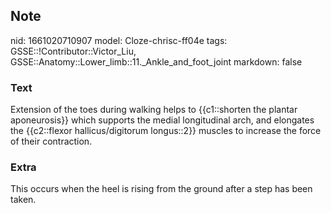 ## Note
nid: 1661020710907
model: Cloze-chrisc-ff04e
tags: GSSE::!Contributor::Victor_Liu, GSSE::Anatomy::Lower_limb::11._Ankle_and_foot_joint
markdown: false

### Text
Extension of the toes during walking helps to {{c1::shorten the plantar aponeurosis}} which supports the medial longitudinal arch, and elongates the {{c2::flexor hallicus/digitorum longus::2}} muscles to increase the force of their contraction.

### Extra
This occurs when the heel is rising from the ground after a step has been taken.
